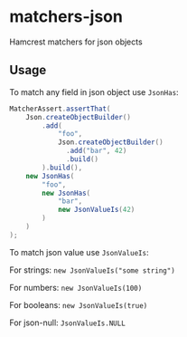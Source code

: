 # matchers-json
Hamcrest matchers for json objects

## Usage

To match any field in json object use `JsonHas`:
```java
MatcherAssert.assertThat(
    Json.createObjectBuilder()
        .add(
            "foo",
            Json.createObjectBuilder()
              .add("bar", 42)
              .build()
        ).build(),
    new JsonHas(
        "foo",
        new JsonHas(
            "bar",
            new JsonValueIs(42)
        )
    )
);
```

To match json value use `JsonValueIs`:

For strings: `new JsonValueIs("some string")`

For numbers: `new JsonValueIs(100)`

For booleans: `new JsonValueIs(true)`

For json-null: `JsonValueIs.NULL`
